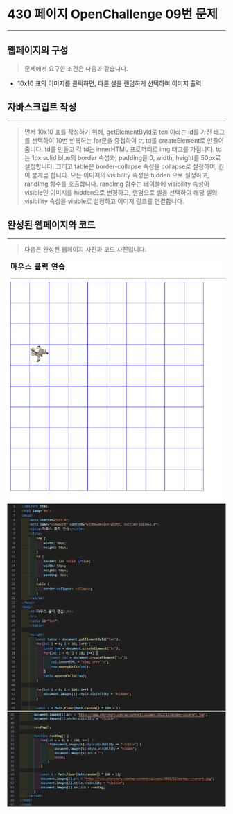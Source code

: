 # 430 페이지 OpenChallenge 09번 문제

-----------------------------

## 웹페이지의 구성

> 문제에서 요구한 조건은 다음과 같습니다.

+ 10x10 표의 이미지를 클릭하면, 다른 셀을 랜덤하게 선택하여 이미지 출력

## 자바스크립트 작성

-----------------------------

> 먼저 10x10 표를 작성하기 위해, getElementById로 ten 이라는 id를 가진 태그를 선택하여 10번 반복하는 for문을 중첩하여 tr, td를 createElement로 만들어줍니다.
td를 만들고 각 td는 innerHTML 프로퍼티로 img 태그를 가집니다. td는 1px solid blue의 border 속성과, padding을 0, width, height를 50px로 설정합니다.
그리고 table은 border-collapse 속성을 collapse로 설정하여, 칸이 붙게끔 합니다. 모든 이미지의 visibility 속성은 hidden 으로 설정하고, randImg 함수를 호출합니다.
randImg 함수는 테이블에 visibility 속성이 visible인 이미지를 hidden으로 변경하고, 랜덤으로 셀을 선택하여 해당 셀의 visibility 속성을 visible로 설정하고 이미지 링크를 연결합니다.

## 완성된 웹페이지와 코드

-----------------------------

> 다음은 완성된 웹페이지 사진과 코드 사진입니다.

<img src="./image/p430_웹페이지.png">
<img src="./image/p430_코드1.png">
<img src="./image/p430_코드2.png">